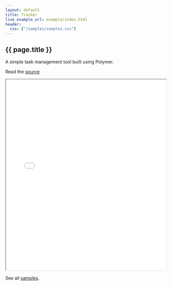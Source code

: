 ```yaml
---
layout: default
title: Tracker
live_example_url: example/index.html
header:
  css: ["/samples/samples.css"]
---
```


## {{ page.title }}

A simple task management tool built using Polymer.

Read the
[source](https://github.com/dart-lang/bleeding_edge/tree/master/dart/samples/tracker/)


<iframe class="running-app-frame"
        style="height:600px;width:100%;"
        src="{{page.live_example_url}}">
</iframe>

See all [samples](/samples/).
